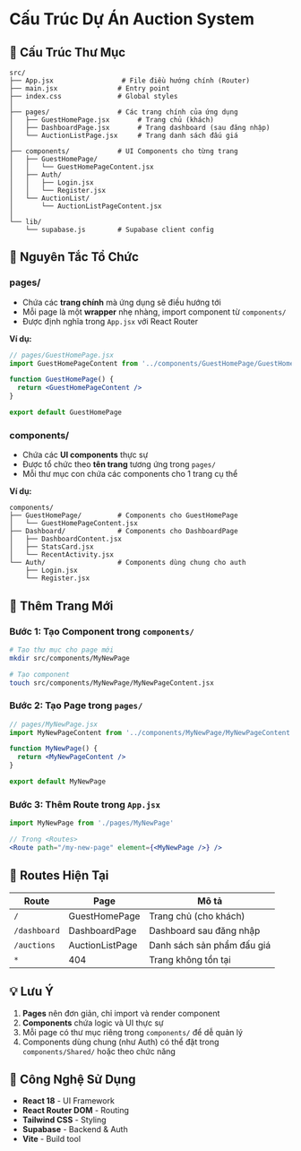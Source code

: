 # Cấu Trúc Dự Án Auction System

## 📁 Cấu Trúc Thư Mục

```
src/
├── App.jsx                 # File điều hướng chính (Router)
├── main.jsx               # Entry point
├── index.css              # Global styles
│
├── pages/                 # Các trang chính của ứng dụng
│   ├── GuestHomePage.jsx       # Trang chủ (khách)
│   ├── DashboardPage.jsx       # Trang dashboard (sau đăng nhập)
│   └── AuctionListPage.jsx     # Trang danh sách đấu giá
│
├── components/            # UI Components cho từng trang
│   ├── GuestHomePage/
│   │   └── GuestHomePageContent.jsx
│   ├── Auth/
│   │   ├── Login.jsx
│   │   └── Register.jsx
│   └── AuctionList/
│       └── AuctionListPageContent.jsx
│
└── lib/
    └── supabase.js        # Supabase client config
```

## 🎯 Nguyên Tắc Tổ Chức

### **pages/**
- Chứa các **trang chính** mà ứng dụng sẽ điều hướng tới
- Mỗi page là một **wrapper** nhẹ nhàng, import component từ `components/`
- Được định nghĩa trong `App.jsx` với React Router

**Ví dụ:**
```jsx
// pages/GuestHomePage.jsx
import GuestHomePageContent from '../components/GuestHomePage/GuestHomePageContent'

function GuestHomePage() {
  return <GuestHomePageContent />
}

export default GuestHomePage
```

### **components/**
- Chứa các **UI components** thực sự
- Được tổ chức theo **tên trang** tương ứng trong `pages/`
- Mỗi thư mục con chứa các components cho 1 trang cụ thể

**Ví dụ:**
```
components/
├── GuestHomePage/         # Components cho GuestHomePage
│   └── GuestHomePageContent.jsx
├── Dashboard/             # Components cho DashboardPage
│   ├── DashboardContent.jsx
│   ├── StatsCard.jsx
│   └── RecentActivity.jsx
└── Auth/                  # Components dùng chung cho auth
    ├── Login.jsx
    └── Register.jsx
```

## 🚀 Thêm Trang Mới

### Bước 1: Tạo Component trong `components/`
```bash
# Tạo thư mục cho page mới
mkdir src/components/MyNewPage

# Tạo component
touch src/components/MyNewPage/MyNewPageContent.jsx
```

### Bước 2: Tạo Page trong `pages/`
```jsx
// pages/MyNewPage.jsx
import MyNewPageContent from '../components/MyNewPage/MyNewPageContent'

function MyNewPage() {
  return <MyNewPageContent />
}

export default MyNewPage
```

### Bước 3: Thêm Route trong `App.jsx`
```jsx
import MyNewPage from './pages/MyNewPage'

// Trong <Routes>
<Route path="/my-new-page" element={<MyNewPage />} />
```

## 📝 Routes Hiện Tại

| Route | Page | Mô tả |
|-------|------|-------|
| `/` | GuestHomePage | Trang chủ (cho khách) |
| `/dashboard` | DashboardPage | Dashboard sau đăng nhập |
| `/auctions` | AuctionListPage | Danh sách sản phẩm đấu giá |
| `*` | 404 | Trang không tồn tại |

## 💡 Lưu Ý

1. **Pages** nên đơn giản, chỉ import và render component
2. **Components** chứa logic và UI thực sự
3. Mỗi page có thư mục riêng trong `components/` để dễ quản lý
4. Components dùng chung (như Auth) có thể đặt trong `components/Shared/` hoặc theo chức năng

## 🔧 Công Nghệ Sử Dụng

- **React 18** - UI Framework
- **React Router DOM** - Routing
- **Tailwind CSS** - Styling
- **Supabase** - Backend & Auth
- **Vite** - Build tool
